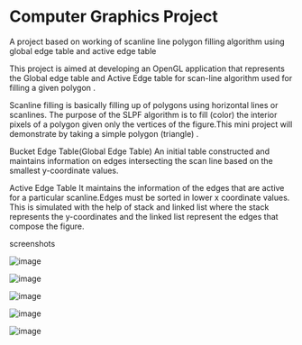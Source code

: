 # Computer Graphics Project
A project based on working of scanline line polygon filling algorithm using global edge table and active edge table

This project is aimed at developing an OpenGL application that represents the Global edge table and Active Edge table  for scan-line algorithm used for filling a given polygon  .

Scanline filling is basically filling up of polygons using horizontal lines or scanlines. 
The purpose of the SLPF algorithm is to fill (color) the interior pixels of a polygon given only the vertices of the figure.This mini project will demonstrate by taking a simple polygon (triangle) .


Bucket Edge Table(Global Edge Table)
An initial table constructed and maintains information on edges intersecting the scan line based on the smallest y-coordinate values.

Active Edge Table
It maintains the information of the  edges that are active for a particular scanline.Edges must be sorted in lower x coordinate values. This is simulated with the help of stack and linked list where the stack represents the y-coordinates and the linked list represent the edges that compose the figure. 

screenshots

![image](https://user-images.githubusercontent.com/69346963/119970801-cdfc5880-bfcd-11eb-8226-66ae3f60dc16.png)

![image](https://user-images.githubusercontent.com/69346963/119970885-e8cecd00-bfcd-11eb-8f1b-7ced138ba68b.png)

![image](https://user-images.githubusercontent.com/69346963/119970905-ed938100-bfcd-11eb-8c25-1b54d7f4486d.png)

![image](https://user-images.githubusercontent.com/69346963/119970918-f2583500-bfcd-11eb-96c1-cd7a9596b9e8.png)

![image](https://user-images.githubusercontent.com/69346963/119970927-f5ebbc00-bfcd-11eb-85bb-20ff5ec87e59.png)
